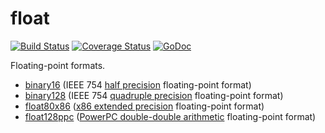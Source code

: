 # float

[![Build Status](https://travis-ci.org/mewmew/float.svg?branch=master)](https://travis-ci.org/mewmew/float)
[![Coverage Status](https://coveralls.io/repos/github/mewmew/float/badge.svg?branch=master)](https://coveralls.io/github/mewmew/float?branch=master)
[![GoDoc](https://godoc.org/github.com/mewmew/float?status.svg)](https://godoc.org/github.com/mewmew/float)

Floating-point formats.

* [binary16](https://godoc.org/github.com/mewmew/float/binary16) (IEEE 754 [half precision](https://en.wikipedia.org/wiki/Half-precision_floating-point_format) floating-point format)
* [binary128](https://godoc.org/github.com/mewmew/float/binary128) (IEEE 754 [quadruple precision](https://en.wikipedia.org/wiki/Quadruple-precision_floating-point_format) floating-point format)
* [float80x86](https://godoc.org/github.com/mewmew/float/float80x86) ([x86 extended precision](https://en.wikipedia.org/wiki/Extended_precision#x86_extended_precision_format) floating-point format)
* [float128ppc](https://godoc.org/github.com/mewmew/float/float128ppc) ([PowerPC double-double arithmetic](https://en.wikipedia.org/wiki/Quadruple-precision_floating-point_format#Double-double_arithmetic) floating-point format)
